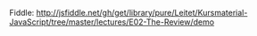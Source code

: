 Fiddle:
http://jsfiddle.net/gh/get/library/pure/Leitet/Kursmaterial-JavaScript/tree/master/lectures/E02-The-Review/demo
